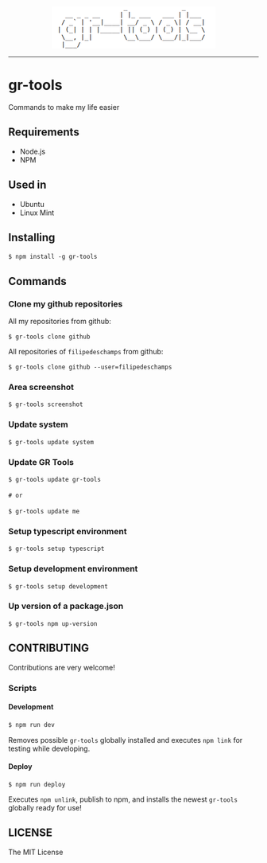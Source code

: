 <p align="center">
  <img src="./assets/logo.png" />
</p>

---

# gr-tools

Commands to make my life easier

## Requirements

* Node.js
* NPM

## Used in

* Ubuntu
* Linux Mint

## Installing

```
$ npm install -g gr-tools
```

## Commands

### Clone my github repositories

All my repositories from github:

```
$ gr-tools clone github
```

All repositories of `filipedeschamps` from github:

```
$ gr-tools clone github --user=filipedeschamps
```

### Area screenshot

```
$ gr-tools screenshot
```

### Update system

```
$ gr-tools update system
```

### Update GR Tools

```
$ gr-tools update gr-tools

# or

$ gr-tools update me
```

### Setup typescript environment

```
$ gr-tools setup typescript
```

### Setup development environment

```
$ gr-tools setup development
```

### Up version of a package.json

```
$ gr-tools npm up-version
```

## CONTRIBUTING

Contributions are very welcome!

### Scripts

#### Development

```bash
$ npm run dev
```

Removes possible `gr-tools` globally installed and executes `npm link` for testing while developing.

#### Deploy

```
$ npm run deploy
```

Executes `npm unlink`, publish to npm, and installs the newest `gr-tools` globally ready for use!

## LICENSE

The MIT License
